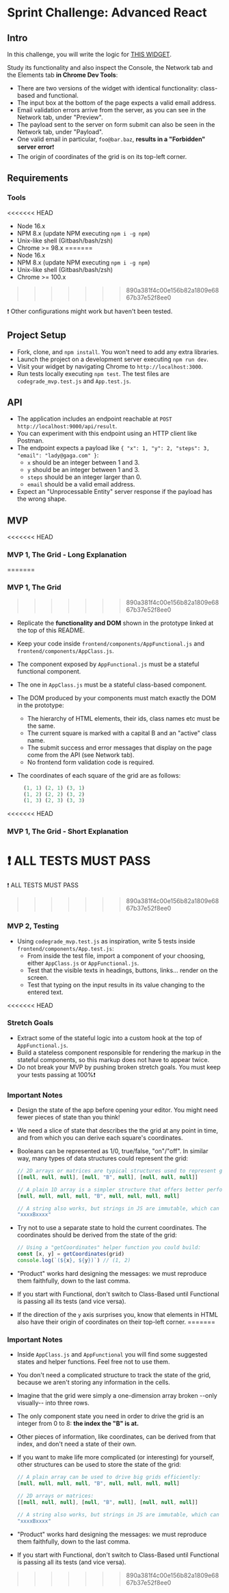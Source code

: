   # Sprint Challenge: Advanced React

  ## Intro

  In this challenge, you will write the logic for [THIS WIDGET](https://advanced-react-grid.herokuapp.com/).

  Study its functionality and also inspect the Console, the Network tab and the Elements tab **in Chrome Dev Tools**:

  - There are two versions of the widget with identical functionality: class-based and functional.
  - The input box at the bottom of the page expects a valid email address.
  - Email validation errors arrive from the server, as you can see in the Network tab, under "Preview".
  - The payload sent to the server on form submit can also be seen in the Network tab, under "Payload".
  - One valid email in particular, `foo@bar.baz`, **results in a "Forbidden" server error**❗
  - The origin of coordinates of the grid is on its top-left corner.

  ## Requirements

  ### Tools

<<<<<<< HEAD
  - Node 16.x
  - NPM 8.x (update NPM executing `npm i -g npm`)
  - Unix-like shell (Gitbash/bash/zsh)
  - Chrome >= 98.x
=======
- Node 16.x
- NPM 8.x (update NPM executing `npm i -g npm`)
- Unix-like shell (Gitbash/bash/zsh)
- Chrome >= 100.x
>>>>>>> 890a381f4c00e156b82a1809e6867b37e52f8ee0

  ❗ Other configurations might work but haven't been tested.

  ## Project Setup

  - Fork, clone, and `npm install`. You won't need to add any extra libraries.
  - Launch the project on a development server executing `npm run dev`.
  - Visit your widget by navigating Chrome to `http://localhost:3000`.
  - Run tests locally executing `npm test`. The test files are `codegrade_mvp.test.js` and `App.test.js`.

  ## API

  - The application includes an endpoint reachable at `POST http://localhost:9000/api/result`.
  - You can experiment with this endpoint using an HTTP client like Postman.
  - The endpoint expects a payload like `{ "x": 1, "y": 2, "steps": 3, "email": "lady@gaga.com" }`:
    - `x` should be an integer between 1 and 3.
    - `y` should be an integer between 1 and 3.
    - `steps` should be an integer larger than 0.
    - `email` should be a valid email address.
  - Expect an "Unprocessable Entity" server response if the payload has the wrong shape.

  ## MVP

<<<<<<< HEAD
  ### MVP 1, The Grid - Long Explanation
=======
### MVP 1, The Grid
>>>>>>> 890a381f4c00e156b82a1809e6867b37e52f8ee0

  - Replicate the **functionality and DOM** shown in the prototype linked at the top of this README.
  - Keep your code inside `frontend/components/AppFunctional.js` and `frontend/components/AppClass.js`.
  - The component exposed by `AppFunctional.js` must be a stateful functional component.
  - The one in `AppClass.js` must be a stateful class-based component.
  - The DOM produced by your components must match exactly the DOM in the prototype:
    - The hierarchy of HTML elements, their ids, class names etc must be the same.
    - The current square is marked with a capital B and an "active" class name.
    - The submit success and error messages that display on the page come from the API (see Network tab).
    - No frontend form validation code is required.
  - The coordinates of each square of the grid are as follows:

    ```js
      (1, 1) (2, 1) (3, 1)
      (1, 2) (2, 2) (3, 2)
      (1, 3) (2, 3) (3, 3)
    ```

<<<<<<< HEAD
  ### MVP 1, The Grid - Short Explanation

  ❗ ALL TESTS MUST PASS
=======
❗ ALL TESTS MUST PASS
>>>>>>> 890a381f4c00e156b82a1809e6867b37e52f8ee0

  ### MVP 2, Testing

  - Using `codegrade_mvp.test.js` as inspiration, write 5 tests inside `frontend/components/App.test.js`:
    - From inside the test file, import a component of your choosing, either `AppClass.js` or `AppFunctional.js`.
    - Test that the visible texts in headings, buttons, links... render on the screen.
    - Test that typing on the input results in its value changing to the entered text.

<<<<<<< HEAD
  ### Stretch Goals

  - Extract some of the stateful logic into a custom hook at the top of `AppFunctional.js`.
  - Build a stateless component responsible for rendering the markup in the stateful components, so this markup does not have to appear twice.
  - Do not break your MVP by pushing broken stretch goals. You must keep your tests passing at 100%❗

  ### Important Notes

  - Design the state of the app before opening your editor. You might need fewer pieces of state than you think!
  - We need a slice of state that describes the the grid at any point in time, and from which you can derive each square's coordinates.
  - Booleans can be represented as 1/0, true/false, "on"/"off". In similar way, many types of data structures could represent the grid:

    ```js
    // 2D arrays or matrices are typical structures used to represent grids:
    [[null, null, null], [null, "B", null], [null, null, null]]

    // A plain 1D array is a simpler structure that offers better performance for huge grids:
    [null, null, null, null, "B", null, null, null, null]

    // A string also works, but strings in JS are immutable, which can be inconvenient:
    "xxxxBxxxx"
    ```

  - Try not to use a separate state to hold the current coordinates. The coordinates should be derived from the state of the grid:

    ```js
    // Using a "getCoordinates" helper function you could build:
    const [x, y] = getCoordinates(grid)
    console.log(`(${x}, ${y})`) // (1, 2)
    ```

  - "Product" works hard designing the messages: we must reproduce them faithfully, down to the last comma.
  - If you start with Functional, don't switch to Class-Based until Functional is passing all its tests (and vice versa).
  - If the direction of the `y` axis surprises you, know that elements in HTML also have their origin of coordinates on their top-left corner.
=======
### Important Notes

- Inside `AppClass.js` and `AppFunctional` you will find some suggested states and helper functions. Feel free not to use them.
- You don't need a complicated structure to track the state of the grid, because we aren't storing any information in the cells.
- Imagine that the grid were simply a one-dimension array broken --only visually-- into three rows.
- The only component state you need in order to drive the grid is an integer from 0 to 8: **the index the "B" is at.**
- Other pieces of information, like coordinates, can be derived from that index, and don't need a state of their own.
- If you want to make life more complicated (or interesting) for yourself, other structures can be used to store the state of the grid:

  ```js
  // A plain array can be used to drive big grids efficiently:
  [null, null, null, null, "B", null, null, null, null]

  // 2D arrays or matrices:
  [[null, null, null], [null, "B", null], [null, null, null]]

  // A string also works, but strings in JS are immutable, which can be inconvenient:
  "xxxxBxxxx"
  ```

- "Product" works hard designing the messages: we must reproduce them faithfully, down to the last comma.
- If you start with Functional, don't switch to Class-Based until Functional is passing all its tests (and vice versa).
>>>>>>> 890a381f4c00e156b82a1809e6867b37e52f8ee0
